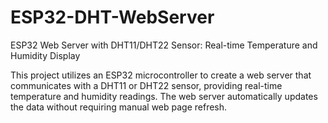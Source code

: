 # ESP32-DHT-WebServer
ESP32 Web Server with DHT11/DHT22 Sensor: Real-time Temperature and Humidity Display

This project utilizes an ESP32 microcontroller to create a web server that communicates with a DHT11 or DHT22 sensor, providing real-time temperature and humidity readings. The web server automatically updates the data without requiring manual web page refresh.
